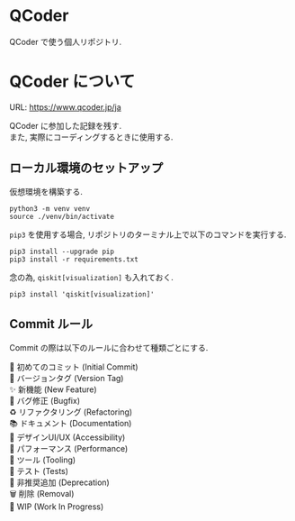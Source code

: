 # QCoder

QCoder で使う個人リポジトリ.

# QCoder について

URL: https://www.qcoder.jp/ja  

QCoder に参加した記録を残す.  
また, 実際にコーディングするときに使用する.

## ローカル環境のセットアップ
仮想環境を構築する.

```
python3 -m venv venv
source ./venv/bin/activate
```

`pip3` を使用する場合, リポジトリのターミナル上で以下のコマンドを実行する.

```
pip3 install --upgrade pip
pip3 install -r requirements.txt
```

念の為, `qiskit[visualization]` も入れておく.

```
pip3 install 'qiskit[visualization]'
```

## Commit ルール

Commit の際は以下のルールに合わせて種類ごとにする.

🎉  初めてのコミット (Initial Commit)  
🔖  バージョンタグ (Version Tag)  
✨  新機能 (New Feature)  
🐛  バグ修正 (Bugfix)  
♻️  リファクタリング (Refactoring)  
📚  ドキュメント (Documentation)  
🎨  デザインUI/UX (Accessibility)  
🐎  パフォーマンス (Performance)  
🔧  ツール (Tooling)  
🚨  テスト (Tests)  
💩  非推奨追加 (Deprecation)  
🗑️  削除 (Removal)  
🚧  WIP (Work In Progress)
